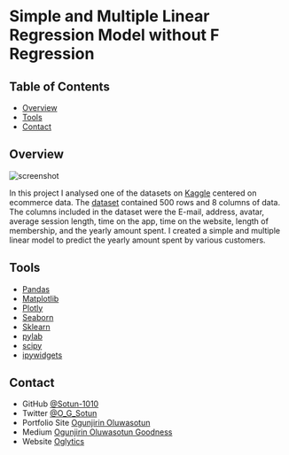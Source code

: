 # Simple and Multiple Linear Regression Model without F Regression

<!-- TABLE OF CONTENTS -->

## Table of Contents

- [Overview](#overview)
- [Tools](#tools)
- [Contact](#contact)

<!-- OVERVIEW -->

## Overview

![screenshot](poparts.png)

In this project I analysed one of the datasets on [Kaggle](<https://www.kaggle.com>) centered on ecommerce data. The [dataset](https://medium.com/r/?url=https%3A%2F%2Fwww.kaggle.com%2Fdatasets%2Fkolawale%2Ffocusing-on-mobile-app-or-website) contained 500 rows and  8 columns of data. The columns included in the dataset were the E-mail, address, avatar, average session length, time on the app, time on the website, length of membership, and the yearly amount spent. I created a simple and multiple linear model to predict the yearly amount spent by various customers.

## Tools

- [Pandas](https://pandas.pydata.org)
- [Matplotlib](https://matplotlib.org)
- [Plotly](https://plotly.com/)
- [Seaborn](https://seaborn.pydata.org)
- [Sklearn](https://scikit-learn.org/stable/user_guide.html)
- [pylab](https://matplotlib.org/stable/api/pylab.html)
- [scipy](https://docs.scipy.org/doc/scipy/)
- [ipywidgets](https://ipywidgets.readthedocs.io/en/stable/)

## Contact

- GitHub [@Sotun-1010](https://github.com/Sotun-1010)
- Twitter [@O_G_Sotun](https://twitter.com/O_G_Sotun?t=kRiO1YNhYKn8NJJnxTZ42A&s=03)
- Portfolio Site [Ogunjirin Oluwasotun](https://www.datascienceportfol.io/oluwasotunogunjirind)
- Medium [Ogunjirin Oluwasotun Goodness](https://medium.com/@oluwasotunogunjirin)
- Website [Oglytics](https://oglytics.webflow.io/)
